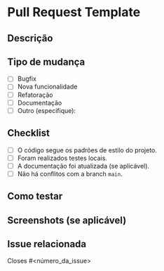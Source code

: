 # Pull Request Template

## Descrição

<!-- Descreva as mudanças realizadas neste PR e o motivo delas. -->

## Tipo de mudança

- [ ] Bugfix
- [ ] Nova funcionalidade
- [ ] Refatoração
- [ ] Documentação
- [ ] Outro (especifique):

## Checklist

- [ ] O código segue os padrões de estilo do projeto.
- [ ] Foram realizados testes locais.
- [ ] A documentação foi atualizada (se aplicável).
- [ ] Não há conflitos com a branch `main`.

## Como testar

<!-- Descreva os passos necessários para testar as mudanças. -->

## Screenshots (se aplicável)

<!-- Adicione capturas de tela ou GIFs para ilustrar as mudanças. -->

## Issue relacionada

<!-- Se aplicável, adicione o número da issue relacionada. -->
Closes #<número_da_issue>